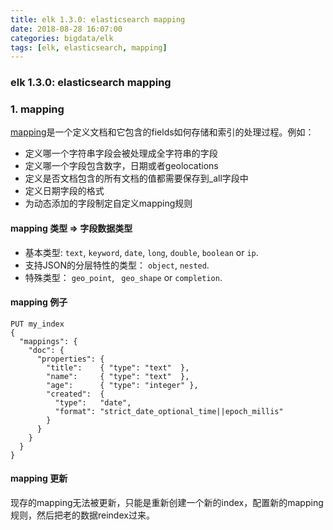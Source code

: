 ```yaml
---
title: elk 1.3.0: elasticsearch mapping
date: 2018-08-28 16:07:00
categories: bigdata/elk
tags: [elk, elasticsearch, mapping]
---
```

### elk 1.3.0: elasticsearch mapping

### 1. mapping
[mapping](https://www.elastic.co/guide/en/elasticsearch/reference/current/mapping.html)是一个定义文档和它包含的fields如何存储和索引的处理过程。例如：  
- 定义哪一个字符串字段会被处理成全字符串的字段
- 定义哪一个字段包含数字，日期或者geolocations
- 定义是否文档包含的所有文档的值都需要保存到_all字段中
- 定义日期字段的格式
- 为动态添加的字段制定自定义mapping规则

#### mapping 类型 => 字段数据类型
- 基本类型: `text`, `keyword`, `date`, `long`, `double`, `boolean` or `ip`.
- 支持JSON的分层特性的类型： `object`, `nested`.
- 特殊类型： `geo_point`, ` geo_shape` or `completion`.

#### mapping 例子
```
PUT my_index 
{
  "mappings": {
    "doc": { 
      "properties": { 
        "title":    { "type": "text"  }, 
        "name":     { "type": "text"  }, 
        "age":      { "type": "integer" },  
        "created":  {
          "type":   "date", 
          "format": "strict_date_optional_time||epoch_millis"
        }
      }
    }
  }
}
```

#### mapping 更新
现存的mapping无法被更新，只能是重新创建一个新的index，配置新的mapping规则，然后把老的数据reindex过来。